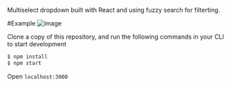 Multiselect dropdown built with React and using fuzzy search for filterting.

#Example
![image](https://user-images.githubusercontent.com/48213012/164521611-cdab9c01-6a0c-42d3-be30-2a4247bb8f3e.png)

Clone a copy of this repository, and run the following commands in your CLI to start development

```zsh
$ npm install
$ npm start
```

Open `localhost:3000`

